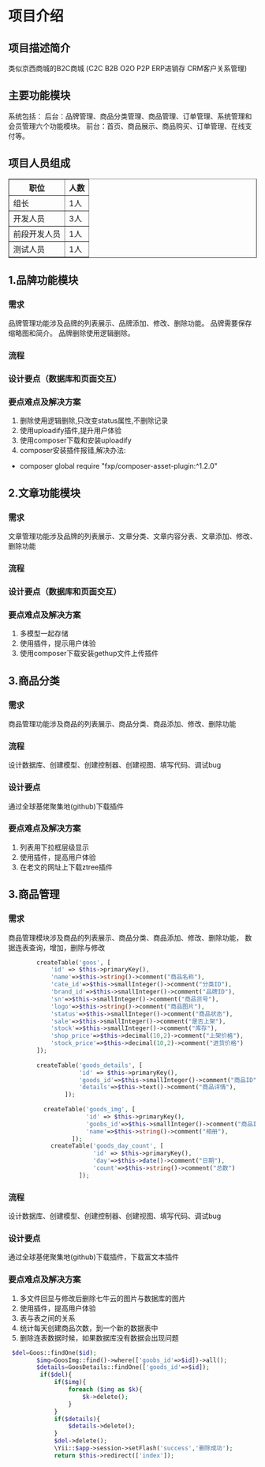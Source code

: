 # 项目介绍
## 项目描述简介
类似京西商城的B2C商城 (C2C B2B O2O P2P ERP进销存 CRM客户关系管理)
## 主要功能模块
系统包括：
后台：品牌管理、商品分类管理、商品管理、订单管理、系统管理和会员管理六个功能模块。
前台：首页、商品展示、商品购买、订单管理、在线支付等。

## 项目人员组成
<table border="1">
<tr>
  <th>职位</th>
  <th>人数</th>
</tr>
<tr>
  <td>组长</td><td>1人</td>   
</tr>
<tr>
  <td>开发人员</td><td>3人</td>   
</tr>
<tr>
  <td>前段开发人员</td><td>1人</td>   
</tr>
<tr>
  <td>测试人员</td><td>1人</td>   
</tr>
</table>

## 1.品牌功能模块
### 需求
品牌管理功能涉及品牌的列表展示、品牌添加、修改、删除功能。
品牌需要保存缩略图和简介。
品牌删除使用逻辑删除。
### 流程

### 设计要点（数据库和页面交互）

### 要点难点及解决方案
1.	删除使用逻辑删除,只改变status属性,不删除记录
2.	使用uploadify插件,提升用户体验
3.	使用composer下载和安装uploadify
4.	composer安装插件报错,解决办法:
- composer global require "fxp/composer-asset-plugin:^1.2.0"

## 2.文章功能模块
### 需求
文章管理功能涉及品牌的列表展示、文章分类、文章内容分表、文章添加、修改、删除功能

### 流程

### 设计要点（数据库和页面交互）

### 要点难点及解决方案
1. 多模型一起存储
2. 使用插件，提示用户体验
3. 使用composer下载安装gethup文件上传插件

## 3.商品分类
### 需求
商品管理功能涉及商品的列表展示、商品分类、商品添加、修改、删除功能
### 流程
设计数据库、创建模型、创建控制器、创建视图、填写代码、调试bug
### 设计要点
通过全球基佬聚集地(github)下载插件
### 要点难点及解决方案
1. 列表用下拉框层级显示
2. 使用插件，提高用户体验
3. 在老文的网址上下载ztree插件

## 3.商品管理

### 需求
商品管理模块涉及商品的列表展示、商品分类、商品添加、修改、删除功能，
数据连表查询，增加，删除与修改

```php
        createTable('goos', [
            'id' => $this->primaryKey(),
            'name'=>$this->string()->comment("商品名称"),
            'cate_id'=>$this->smallInteger()->comment("分类ID"),
            'brand_id'=>$this->smallInteger()->comment("品牌ID"),
            'sn'=>$this->smallInteger()->comment("商品货号"),
            'logo'=>$this->string()->comment("商品图片"),
            'status'=>$this->smallInteger()->comment("商品状态"),
            'sale'=>$this->smallInteger()->comment("是否上架"),
            'stock'=>$this->smallInteger()->comment("库存"),
            'shop_price'=>$this->decimal(10,2)->comment("上架价格"),
            'stock_price'=>$this->decimal(10,2)->comment("进货价格")
        ]);
        
        createTable('goods_details', [
                    'id' => $this->primaryKey(),
                    'goods_id'=>$this->smallInteger()->comment("商品ID"),
                    'details'=>$this->text()->comment("商品详情"),
                ]);
                
          createTable('goods_img', [
                      'id' => $this->primaryKey(),
                      'goobs_id'=>$this->smallInteger()->comment("商品ID"),
                      'name'=>$this->string()->comment("相册"),
                  ]);
            createTable('goods_day_count', [
                        'id' => $this->primaryKey(),
                        'day'=>$this->date()->comment("日期"),
                        'count'=>$this->string()->comment("总数")
                    ]);
```
### 流程
设计数据库、创建模型、创建控制器、创建视图、填写代码、调试bug
### 设计要点
通过全球基佬聚集地(github)下载插件，下载富文本插件
### 要点难点及解决方案
1. 多文件回显与修改后删除七牛云的图片与数据库的图片
2. 使用插件，提高用户体验
3. 表与表之间的关系
4.  统计每天创建商品次数，到一个新的数据表中
5. 删除连表数据时候，如果数据库没有数据会出现问题
```php
 $del=Goos::findOne($id);
        $img=GoosImg::find()->where(['goobs_id'=>$id])->all();
        $details=GoosDetails::findOne(['goods_id'=>$id]);
         if($del){
             if($img){
                 foreach ($img as $k){
                     $k->delete();
                 }
             }
             if($details){
                 $details->delete();
             }
             $del->delete();
             \Yii::$app->session->setFlash('success','删除成功');
             return $this->redirect(['index']);
```
